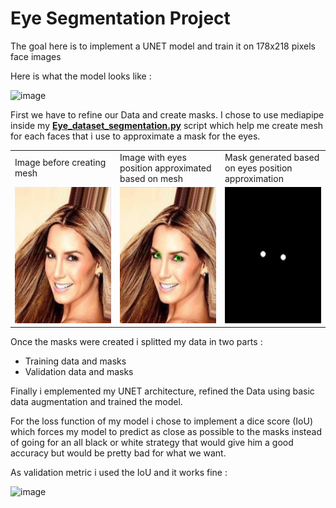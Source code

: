 # Eye Segmentation Project

The goal here is to implement a UNET model and train it on 178x218 pixels face images

Here is what the model looks like :

![image](https://github.com/Shifoue/Portfolio/assets/69169567/8eb8587b-0d9d-498c-9255-be0b518b7f7e)

First we have to refine our Data and create masks. I chose to use mediapipe inside my **[Eye_dataset_segmentation.py](https://github.com/Shifoue/Portfolio/blob/main/Eye_Segmentation_Project/Eye_dataset_segmentation.py)** script which help me create mesh for each faces that i use to approximate a mask for the eyes.

<table width="100%">
  <tr>
    <td width="33%">Image before creating mesh</td>
    <td width="33%">Image with eyes position approximated based on mesh</td>
    <td width="33%">Mask generated based on eyes position approximation</td>
  </tr>
  <tr>
    <td><img src="head1_nomask.PNG" width=178 height=218/></td>
    <td><img src="head1_nomask_mediapipe.PNG" width=178 height=218/></td>
    <td><img src="Head1_mask.PNG" width=178 height=218/></td>
  </tr>
</table>

Once the masks were created i splitted my data in two parts :
  - Training data and masks
  - Validation data and masks

Finally i emplemented my UNET architecture, refined the Data using basic data augmentation and trained the model.

For the loss function of my model i chose to implement a dice score (IoU) which forces my model to predict as close as possible to the masks instead of going for an all black or white strategy that would give him a good accuracy but would be pretty bad for what we want.

As validation metric i used the IoU and it works fine :

![image](https://github.com/Shifoue/Portfolio/assets/69169567/67614430-a71b-46a7-b3ad-2127fe637bfc)
